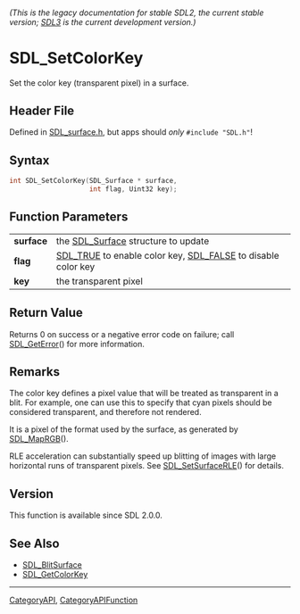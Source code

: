 ###### (This is the legacy documentation for stable SDL2, the current stable version; [SDL3](https://wiki.libsdl.org/SDL3/) is the current development version.)
# SDL_SetColorKey

Set the color key (transparent pixel) in a surface.

## Header File

Defined in [SDL_surface.h](https://github.com/libsdl-org/SDL/blob/SDL2/include/SDL_surface.h), but apps should _only_ `#include "SDL.h"`!

## Syntax

```c
int SDL_SetColorKey(SDL_Surface * surface,
                    int flag, Uint32 key);

```

## Function Parameters

|                 |                                                                                       |
| --------------- | ------------------------------------------------------------------------------------- |
| **surface**     | the [SDL_Surface](SDL_Surface) structure to update                                    |
| **flag**        | [SDL_TRUE](SDL_TRUE) to enable color key, [SDL_FALSE](SDL_FALSE) to disable color key |
| **key**         | the transparent pixel                                                                 |

## Return Value

Returns 0 on success or a negative error code on failure; call
[SDL_GetError](SDL_GetError)() for more information.

## Remarks

The color key defines a pixel value that will be treated as transparent in
a blit. For example, one can use this to specify that cyan pixels should be
considered transparent, and therefore not rendered.

It is a pixel of the format used by the surface, as generated by
[SDL_MapRGB](SDL_MapRGB)().

RLE acceleration can substantially speed up blitting of images with large
horizontal runs of transparent pixels. See
[SDL_SetSurfaceRLE](SDL_SetSurfaceRLE)() for details.

## Version

This function is available since SDL 2.0.0.

## See Also

* [SDL_BlitSurface](SDL_BlitSurface)
* [SDL_GetColorKey](SDL_GetColorKey)

----
[CategoryAPI](CategoryAPI), [CategoryAPIFunction](CategoryAPIFunction)

